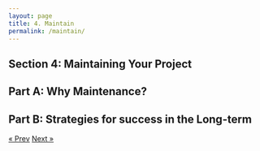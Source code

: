 ```yaml
---
layout: page
title: 4. Maintain
permalink: /maintain/
---
```

## Section 4: Maintaining Your Project

## Part A: Why Maintenance?
## Part B: Strategies for success in the Long-term

<!-- Pagination -->
<div class="pagination">
  <a class="pagination-item older" href="{{ site.baseurl }}/evaluate">&laquo; Prev</a>
  <a class="pagination-item newer" href="{{ site.baseurl }}/action_items">Next &raquo;</a>
</div>
